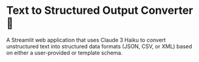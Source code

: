 # Text to Structured Output Converter 🔄

A Streamlit web application that uses  Claude 3 Haiku to convert unstructured text into structured data formats (JSON, CSV, or XML) based on either a user-provided or template schema.
